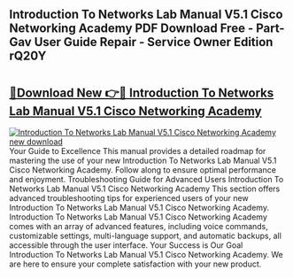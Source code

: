 ## Introduction To Networks Lab Manual V5.1 Cisco Networking Academy PDF Download Free - Part-Gav User Guide Repair - Service Owner Edition rQ20Y

# <h2><a href="http://bc34078.oget.top/?id=Introduction+To+Networks+Lab+Manual+V5.1+Cisco+Networking+Academy">🔗Download New 👉🔴 Introduction To Networks Lab Manual V5.1 Cisco Networking Academy</a></h2>

[![Introduction To Networks Lab Manual V5.1 Cisco Networking Academy new download](https://i.imgur.com/5g1atiW.png)](http://bc34078.oget.top/?id=Introduction+To+Networks+Lab+Manual+V5.1+Cisco+Networking+Academy)
Your Guide to Excellence This manual provides a detailed roadmap for mastering the use of your new Introduction To Networks Lab Manual V5.1 Cisco Networking Academy. Follow along to ensure optimal performance and enjoyment. Troubleshooting Guide for Advanced Users Introduction To Networks Lab Manual V5.1 Cisco Networking Academy This section offers advanced troubleshooting tips for experienced users of your new Introduction To Networks Lab Manual V5.1 Cisco Networking Academy. Introduction To Networks Lab Manual V5.1 Cisco Networking Academy comes with an array of advanced features, including voice commands, customizable settings, multi-language support, and automatic backups, all accessible through the user interface. Your Success is Our Goal Introduction To Networks Lab Manual V5.1 Cisco Networking Academy. We are here to ensure your complete satisfaction with your new product.
